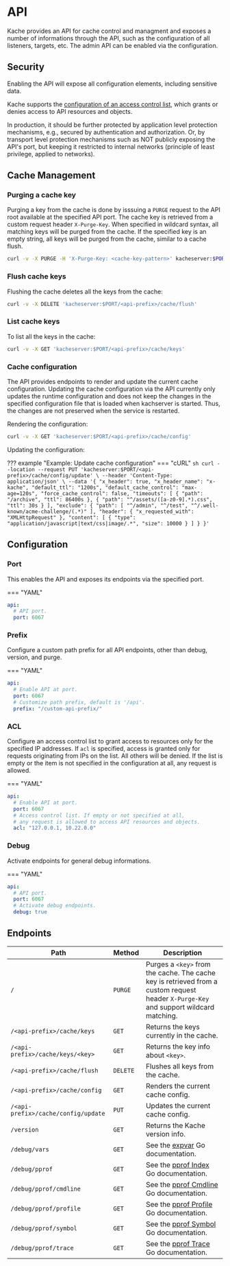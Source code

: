 # API

Kache provides an API for cache control and managment and exposes a number of informations through the API, such as the configuration of all listeners, targets, etc. The admin API can be enabled via the configuration.

## Security
Enabling the API will expose all configuration elements, including sensitive data.

Kache supports the [configuration of an access control list](#acl), which grants or denies access to API resources and objects. 

In production, it should be further protected by application level protection mechanisms, e.g., secured by authentication and authorization. Or, by transport level protection mechanisms such as NOT publicly exposing the API's port, but keeping it restricted to internal networks (principle of least privilege, applied to networks).

## Cache Management

### Purging a cache key

Purging a key from the cache is done by isssuing a `PURGE` request to the API root available at the 
specified API port. The cache key is retrieved from a custom request header `X-Purge-Key`. When specified
in wildcard syntax, all matching keys will be purged from the cache. If the specified key is an empty
string, all keys will be purged from the cache, similar to a cache flush.

``` sh
curl -v -X PURGE -H 'X-Purge-Key: <cache-key-pattern>' kacheserver:$PORT
```

### Flush cache keys

Flushing the cache deletes all the keys from the cache:

``` sh
curl -v -X DELETE 'kacheserver:$PORT/<api-prefix>/cache/flush'
```

### List cache keys

To list all the keys in the cache:

``` sh
curl -v -X GET 'kacheserver:$PORT/<api-prefix>/cache/keys'
```

### Cache configuration

The API provides endpoints to render and update the current cache configuration. Updating the cache configuration via the API currently only updates the runtime configuration and does not keep the changes in the specified configuration file that is loaded when kachserver is started. Thus, the changes are not preserved when the service is restarted.

Rendering the configuration:
```sh
curl -v -X GET 'kacheserver:$PORT/<api-prefix>/cache/config'
```

Updating the configuration:

??? example "Example: Update cache configuration"
    === "cURL"
    ```sh
    curl --location --request PUT 'kacheserver:$PORT/<api-prefix>/cache/config/update' \
        --header 'Content-Type: application/json' \
        --data '{
            "x_header": true,
            "x_header_name": "x-kache",
            "default_ttl": "1200s",
            "default_cache_control": "max-age=120s",
            "force_cache_control": false,
            "timeouts": [
                {
                    "path": "/archive",
                    "ttl": 86400s
                },
                {
                    "path": "^/assets/([a-z0-9].*).css",
                    "ttl": 30s
                }
            ],
            "exclude": {
                "path": [
                    "^/admin",
                    "^/test",
                    "^/.well-known/acme-challenge/(.*)"
                ],
                "header": {
                    "x_requested_with": "XMLHttpRequest"
                },
                "content": [
                    {
                        "type": "application/javascript|text/css|image/.*",
                        "size": 10000
                    }
                ]
            }
        }'
    ```



## Configuration

### Port

This enables the API and exposes its endpoints via the specified port.

=== "YAML"
  ``` yaml
  api:
    # API port.
    port: 6067
  ```

### Prefix

Configure a custom path prefix for all API endpoints, other than debug, version, and purge.

=== "YAML"
  ``` yaml
  api:
    # Enable API at port.
    port: 6067
    # Customize path prefix, default is '/api'.
    prefix: "/custom-api-prefix/"
  ```

### ACL

Configure an access control list to grant access to resources only for the specified IP addresses. If 
`acl` is specified, access is granted only for requests originating from IPs on the list. All others 
will be denied. If the list is empty or the item is not specified in the configuration at all, 
any request is allowed.

=== "YAML"
  ``` yaml
  api:
    # Enable API at port.
    port: 6067
    # Access control list. If empty or not specified at all, 
    # any request is allowed to access API resources and objects.
    acl: "127.0.0.1, 10.22.0.0"
  ```

### Debug

Activate endpoints for general debug informations.

=== "YAML"
  ``` yaml
  api:
    # API port.
    port: 6067
    # Activate debug endpoints.
    debug: true
  ```

## Endpoints

| Path                                  | Method    | Description                          |
| ------------------------------------- | --------- | ------------------------------------ |
| `/`                                   | `PURGE`   | Purges a `<key>` from the cache. The cache key is retrieved from a custom request header `X-Purge-Key` and support wildcard matching.     |
| `/<api-prefix>/cache/keys`            | `GET`     | Returns the keys currently in the cache.  |
| `/<api-prefix>/cache/keys/<key>`      | `GET`     | Returns the key info about `<key>`.  |
| `/<api-prefix>/cache/flush`           | `DELETE`  | Flushes all keys from the cache.  |
| `/<api-prefix>/cache/config`          | `GET`     | Renders the current cache config.  |
| `/<api-prefix>/cache/config/update`   | `PUT`     | Updates the current cache config.  |
| `/version`                            | `GET`     | Returns the Kache version info.  |
| `/debug/vars`                         | `GET`     | See the [expvar](https://pkg.go.dev/expvar) Go documentation. |
| `/debug/pprof`                        | `GET`     | See the [pprof Index](https://golang.org/pkg/net/http/pprof/#Index) Go documentation. |
| `/debug/pprof/cmdline`                | `GET`     | See the [pprof Cmdline](https://golang.org/pkg/net/http/pprof/#Cmdline) Go documentation. |
| `/debug/pprof/profile`                | `GET`     | See the [pprof Profile](https://golang.org/pkg/net/http/pprof/#Profile) Go documentation. |
| `/debug/pprof/symbol`                 | `GET`     | See the [pprof Symbol](https://golang.org/pkg/net/http/pprof/#Symbol) Go documentation. |
| `/debug/pprof/trace`                  | `GET`     | See the [pprof Trace](https://golang.org/pkg/net/http/pprof/#Trace) Go documentation. |
